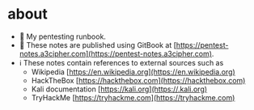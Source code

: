 # about
- :notebook: My pentesting runbook.
- :rocket: These notes are published using GitBook at [https://pentest-notes.a3cipher.com](https://pentest-notes.a3cipher.com).
- :information_source: These notes contain references to external sources such as
    - Wikipedia [https://en.wikipedia.org](https://en.wikipedia.org)
    - HackTheBox [https://hackthebox.com](https://hackthebox.com)
    - Kali documentation [https://kali.org](https://.kali.org)
    - TryHackMe [https://tryhackme.com](https://tryhackme.com)
 
